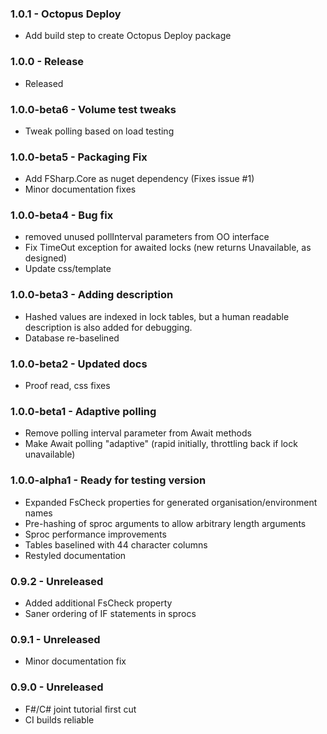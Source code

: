 ### 1.0.1 - Octopus Deploy
* Add build step to create Octopus Deploy package

### 1.0.0 - Release
* Released


### 1.0.0-beta6 - Volume test tweaks
* Tweak polling based on load testing

### 1.0.0-beta5 - Packaging Fix
* Add FSharp.Core as nuget dependency (Fixes issue #1)
* Minor documentation fixes

### 1.0.0-beta4 - Bug fix
* removed unused pollInterval parameters from OO interface
* Fix TimeOut exception for awaited locks (new returns Unavailable, as designed)
* Update css/template

### 1.0.0-beta3 - Adding description
* Hashed values are indexed in lock tables, but a human readable description is also added for debugging.
* Database re-baselined

### 1.0.0-beta2 - Updated docs
* Proof read, css fixes

### 1.0.0-beta1 - Adaptive polling
* Remove polling interval parameter from Await methods
* Make Await polling "adaptive" (rapid initially, throttling back if lock unavailable)

### 1.0.0-alpha1 - Ready for testing version
* Expanded FsCheck properties for generated organisation/environment names
* Pre-hashing of sproc arguments to allow arbitrary length arguments
* Sproc performance improvements
* Tables baselined with 44 character columns
* Restyled documentation

### 0.9.2 - Unreleased
* Added additional FsCheck property
* Saner ordering of IF statements in sprocs

### 0.9.1 - Unreleased
* Minor documentation fix

### 0.9.0 - Unreleased
* F#/C# joint tutorial first cut
* CI builds reliable
